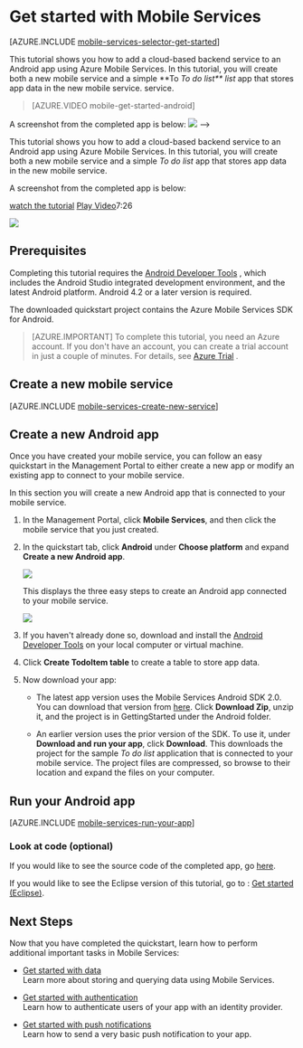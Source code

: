 <properties
	pageTitle="Get Started with Azure Mobile Services for Android apps (JavaScript backend)"
	description="Follow this tutorial to get started using Azure Mobile Services for Android development (JavaScript backend)."
	services="mobile-services"
	documentationCenter="android"
	authors="RickSaling"
	manager="dwrede"
	editor=""/>

<tags
	ms.service="mobile-services"
	ms.date="10/08/2015"
	wacn.date=""/>

# Get started with Mobile Services <!-- deleted by customization for Android  (JavaScript backend) -->

[AZURE.INCLUDE [mobile-services-selector-get-started](../includes/mobile-services-selector-get-started.md)]

<!-- deleted by customization
&nbsp;

[AZURE.INCLUDE [mobile-services-hero-slug](../includes/mobile-services-hero-slug.md)]

This<!-- keep by customization: begin --> <p>This <!-- keep by customization: end --> tutorial shows you how to add a cloud-based backend service to an Android app using Azure Mobile Services. In this tutorial, you will create both a new mobile service and a simple **To<!-- keep by customization: begin --> <em>To <!-- keep by customization: end --> do list**<!-- keep by customization: begin --> list</em> <!-- keep by customization: end --> app that stores app data in the new mobile service.<!-- keep by customization: begin --> service.</p> <!-- keep by customization: end -->

> [AZURE.VIDEO mobile-get-started-android]

A screenshot from the completed app is below:
![](./media/mobile-services-android-get-started/mobile-quickstart-completed-android.png)
-->
<!-- keep by customization: begin -->
<div class="dev-onpage-video-clear clearfix">
<div class="dev-onpage-left-content">


<!-- keep by customization: begin --> <p>This <!-- keep by customization: end --> tutorial shows you how to add a cloud-based backend service to an Android app using Azure Mobile Services. In this tutorial, you will create both a new mobile service and a simple <!-- keep by customization: begin --> <em>To <!-- keep by customization: end --> do <!-- keep by customization: begin --> list</em> <!-- keep by customization: end --> app that stores app data in the new mobile <!-- keep by customization: begin --> service.</p> <!-- keep by customization: end -->
<p>A screenshot from the completed app is below:</p>
</div>
<div class="dev-onpage-video-wrapper"><a href="http://channel9.msdn.com/Series/Windows-Azure-Mobile-Services/Android-Support-in-Windows-Azure-Mobile-Services" target="_blank" class="label">watch the tutorial</a> <a style="background-image: url('/media/devcenter/mobile/videos/mobile-get-started-android-180x120.png') !important;" href="http://channel9.msdn.com/Series/Windows-Azure-Mobile-Services/Android-Support-in-Windows-Azure-Mobile-Services" target="_blank" class="dev-onpage-video"><span class="icon">Play Video</span></a><span class="time">7:26</span></div>
</div>

![](./media/mobile-services-android-get-started/mobile-quickstart-completed-android.png)
<!-- keep by customization: end -->

## Prerequisites

Completing this tutorial requires the [Android Developer <!-- deleted by customization Tools](https://developer.android.com/sdk/index.html)) --><!-- keep by customization: begin --> Tools][Android Studio] <!-- keep by customization: end -->, which includes the Android Studio integrated development environment, and the latest Android platform. Android 4.2 or a later version is required.

The downloaded quickstart project contains the Azure Mobile Services SDK for Android.

> [AZURE.IMPORTANT] To complete this tutorial, you need an Azure account. If you don't have an account, you can create a trial account in just a couple of minutes. For details, see [Azure <!-- deleted by customization Trial](/pricing/1rmb-trial/?WT.mc_id=AE564AB28) --><!-- keep by customization: begin --> Trial](/pricing/1rmb-trial/) <!-- keep by customization: end -->.


## Create a new mobile service

[AZURE.INCLUDE [mobile-services-create-new-service](../includes/mobile-services-create-new-service.md)]

## Create a new Android app

Once you have created your mobile service, you can follow an easy quickstart in the Management Portal to either create a new app or modify an existing app to connect to your mobile service.

In this section you will create a new Android app that is connected to your mobile service.

1.  In the Management Portal, click **Mobile Services**, and then click the mobile service that you just created.

2. In the quickstart tab, click **Android** under **Choose platform** and expand **Create a new Android app**.

   	![](./media/mobile-services-android-get-started/mobile-portal-quickstart-android1.png)

   	This displays the three easy steps to create an Android app connected to your mobile service.

  	![](./media/mobile-services-android-get-started/mobile-quickstart-steps-android-AS.png)

3. If you haven't already done so, download and install the [Android Developer <!-- deleted by customization Tools](http://developer.android.com/sdk/index.html) --><!-- keep by customization: begin --> Tools][Android SDK] <!-- keep by customization: end --> on your local computer or virtual machine.

4. Click **Create TodoItem table** to create a table to store app data.


<!-- deleted by customization
5. Now download your app by pressing the **Download** button.
-->
<!-- keep by customization: begin -->
5. Now download your app:
	- The latest app version uses the Mobile Services Android SDK 2.0. You can download that version from <a href="https://github.com/RickSaling/mobile-services-samples/tree/futures">here</a>. Click **Download Zip**, unzip it, and the project is in GettingStarted under the Android folder.
	 
	- An earlier version uses the prior version of the SDK. To use it, under **Download and run your app**, click **Download**. This downloads the project for the sample _To do list_ application that is connected to your mobile service. The project files are compressed, so browse to their location and expand the files on your computer.

<!-- keep by customization: end -->

## Run your Android app

[AZURE.INCLUDE [mobile-services-run-your-app](../includes/mobile-services-android-get-started.md)]

<!-- keep by customization: begin -->
### Look at code (optional)

If you would like to see the source code of the completed app, go [here](https://github.com/RickSaling/mobile-services-samples/tree/androidStudio/GettingStarted/AndroidStudio).


If you would like to see the Eclipse version of this tutorial, go to : [Get started (Eclipse)](/documentation/articles/mobile-services-android-get-started-EC).
<!-- keep by customization: end -->

## <a name="next-steps"> </a>Next Steps
Now that you have completed the quickstart, learn how to perform additional important tasks in Mobile Services:

* [Get started with data]
  <br/>Learn more about storing and querying data using Mobile Services.

* [Get started with authentication]
  <br/>Learn how to authenticate users of your app with an identity provider.

* [Get started with push notifications]
  <br/>Learn how to send a very basic push notification to your app.


<!-- deleted by customization
[AZURE.INCLUDE [app-service-disqus-feedback-slug](../includes/app-service-disqus-feedback-slug.md)]


-->
<!-- keep by customization: begin -->


<!-- Anchors. -->
[Getting started with Mobile Services]:#getting-started
[Create a new mobile service]:#create-new-service
[Define the mobile service instance]:#define-mobile-service-instance
[Next Steps]:#next-steps

<!-- Images. -->
[0]: ./media/mobile-services-android-get-started/mobile-quickstart-completed-android.png
[6]: ./media/mobile-services-android-get-started/mobile-portal-quickstart-android.png
[7]: ./media/mobile-services-android-get-started/mobile-quickstart-steps-android-AS.png
[8]: ./media/mobile-services-android-get-started/mobile-eclipse-quickstart.png
[10]: ./media/mobile-services-android-get-started/mobile-quickstart-startup-android.png
[11]: ./media/mobile-services-android-get-started/mobile-data-tab.png
[12]: ./media/mobile-services-android-get-started/mobile-data-browse.png
[14]: ./media/mobile-services-android-get-started/mobile-services-import-android-workspace.png
[15]: ./media/mobile-services-android-get-started/mobile-services-import-android-project.png

<!-- keep by customization: end -->
<!-- URLs. -->
<!-- deleted by customization
[Get started (Eclipse)]: /documentation/articles/mobile-services-android-get-started-ec
-->
<!-- keep by customization: begin -->
[Get started (Eclipse)]: /documentation/articles/mobile-services-android-get-started-EC
<!-- keep by customization: end -->
[Get started with data]: /documentation/articles/mobile-services-android-get-started-data
[Get started with authentication]: /documentation/articles/mobile-services-android-get-started-users
[Get started with push notifications]: /documentation/articles/mobile-services-javascript-backend-android-get-started-push
<!-- keep by customization: begin -->
[Android SDK]: http://developer.android.com/sdk/index.html
[Android Studio]: https://developer.android.com/sdk/index.html
<!-- keep by customization: end -->
[Mobile Services Android SDK]: https://go.microsoft.com/fwLink/p/?LinkID=266533

[Management Portal]: https://manage.windowsazure.cn/
